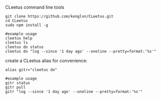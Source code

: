 CLeetus command line tools

```
git clone https://github.com/kenglxn/CLeetus.git
cd CLeetus
sudo npm install -g

#example usage
cleetus help
cleetus ls
cleetus do status
cleetus do "log --since '1 day ago' --oneline --pretty=format:'%s'"
```


create a CLeetus alias for convenience:
```
alias gitr="cleetus do"

#example usage
gitr status
gitr pull
gitr "log --since '1 day ago' --oneline --pretty=format:'%s'"
```

